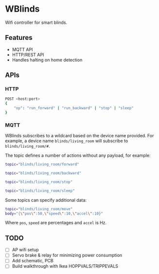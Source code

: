 # WBlinds

Wifi controller for smart blinds.

## Features
* MQTT API
* HTTP/REST API
* Handles halting on home detection

## APIs

### HTTP
```sh
POST <host:port> 
{ 
    "op": "run_forward" | "run_backward" | "stop" | "sleep"
}
```

### MQTT
WBlinds subscribes to a wildcard based on the device name provided.
For example, a device name `blinds/living_room` will subscribe to `blinds/living_room/#`.

The topic defines a number of actions without any payload, for example:
```sh
topic="blinds/living_room/forward"
```
```sh
topic="blinds/living_room/backward"
```
```sh
topic="blinds/living_room/stop"
```
```sh
topic="blinds/living_room/sleep"
```

Some topics can specify additional data:
```sh
topic="blinds/living_room/move"
body="{\"pos\":50,\"speed\":10,\"accel\":10}"
```
Where `pos`, `speed` are percentages and `accel` is Hz.

## TODO
- [ ] AP wifi setup
- [ ] Servo brake & relay for minimizing power consumption
- [ ] Add schematic, PCB
- [ ] Build walkthrough with Ikea HOPPVALS/TRIPPEVALS